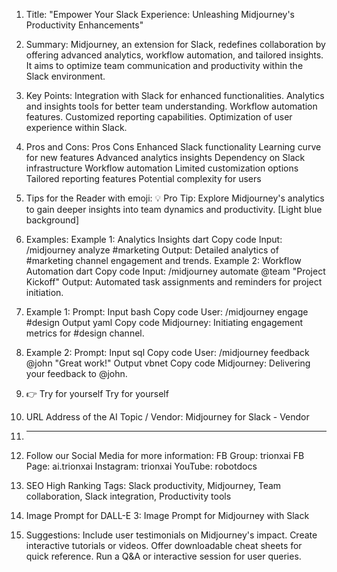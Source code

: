 1. Title:
"Empower Your Slack Experience: Unleashing Midjourney's Productivity Enhancements"

2. Summary:
Midjourney, an extension for Slack, redefines collaboration by offering advanced analytics, workflow automation, and tailored insights. It aims to optimize team communication and productivity within the Slack environment.

3. Key Points:
Integration with Slack for enhanced functionalities.
Analytics and insights tools for better team understanding.
Workflow automation features.
Customized reporting capabilities.
Optimization of user experience within Slack.
4. Pros and Cons:
Pros	Cons
Enhanced Slack functionality	Learning curve for new features
Advanced analytics insights	Dependency on Slack infrastructure
Workflow automation	Limited customization options
Tailored reporting features	Potential complexity for users
5. Tips for the Reader with emoji:
💡 Pro Tip: Explore Midjourney's analytics to gain deeper insights into team dynamics and productivity. [Light blue background]

6. Examples:
Example 1: Analytics Insights
dart
Copy code
Input: /midjourney analyze #marketing
Output: Detailed analytics of #marketing channel engagement and trends.
Example 2: Workflow Automation
dart
Copy code
Input: /midjourney automate @team "Project Kickoff"
Output: Automated task assignments and reminders for project initiation.
7. Example 1: Prompt:
Input
bash
Copy code
User: /midjourney engage #design
Output
yaml
Copy code
Midjourney: Initiating engagement metrics for #design channel.
8. Example 2: Prompt:
Input
sql
Copy code
User: /midjourney feedback @john "Great work!"
Output
vbnet
Copy code
Midjourney: Delivering your feedback to @john.
9. 👉 Try for yourself
Try for yourself

10. URL Address of the AI Topic / Vendor:
Midjourney for Slack - Vendor

11. <hr>
12. Follow our Social Media for more information:
FB Group: trionxai
FB Page: ai.trionxai
Instagram: trionxai
YouTube: robotdocs
13. SEO High Ranking Tags:
Slack productivity, Midjourney, Team collaboration, Slack integration, Productivity tools

14. Image Prompt for DALL-E 3:
Image Prompt for Midjourney with Slack

15. Suggestions:
Include user testimonials on Midjourney's impact.
Create interactive tutorials or videos.
Offer downloadable cheat sheets for quick reference.
Run a Q&A or interactive session for user queries.